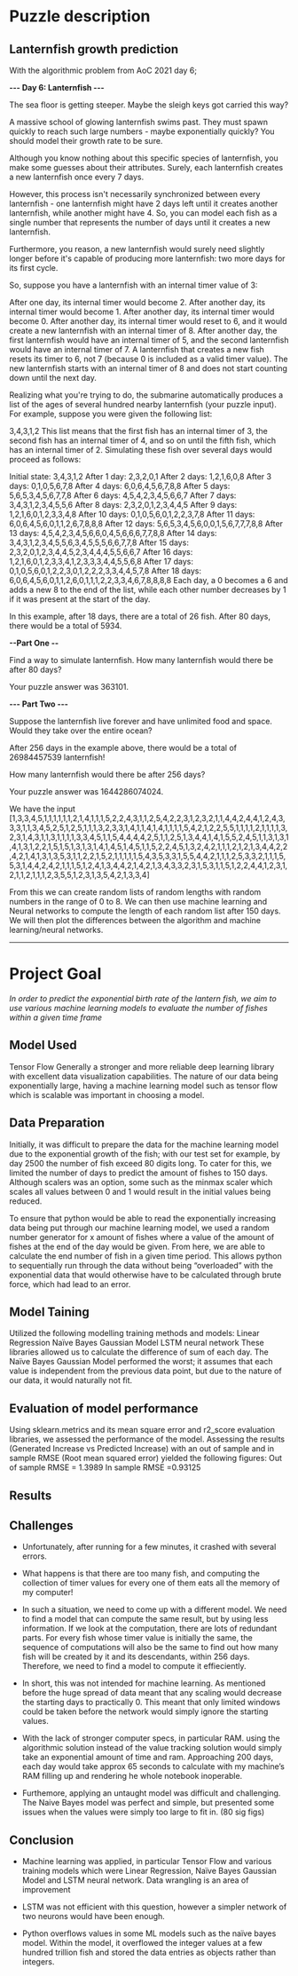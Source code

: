 # Puzzle description
## Lanternfish growth prediction
With the algorithmic problem from AoC 2021 day 6;

**--- Day 6: Lanternfish ---**

The sea floor is getting steeper. Maybe the sleigh keys got carried this way?

A massive school of glowing lanternfish swims past. They must spawn quickly to reach such large numbers - maybe exponentially quickly? You should model their growth rate to be sure.

Although you know nothing about this specific species of lanternfish, you make some guesses about their attributes. Surely, each lanternfish creates a new lanternfish once every 7 days.

However, this process isn't necessarily synchronized between every lanternfish - one lanternfish might have 2 days left until it creates another lanternfish, while another might have 4. So, you can model each fish as a single number that represents the number of days until it creates a new lanternfish.

Furthermore, you reason, a new lanternfish would surely need slightly longer before it's capable of producing more lanternfish: two more days for its first cycle.

So, suppose you have a lanternfish with an internal timer value of 3:

After one day, its internal timer would become 2.
After another day, its internal timer would become 1.
After another day, its internal timer would become 0.
After another day, its internal timer would reset to 6, and it would create a new lanternfish with an internal timer of 8.
After another day, the first lanternfish would have an internal timer of 5, and the second lanternfish would have an internal timer of 7.
A lanternfish that creates a new fish resets its timer to 6, not 7 (because 0 is included as a valid timer value). The new lanternfish starts with an internal timer of 8 and does not start counting down until the next day.

Realizing what you're trying to do, the submarine automatically produces a list of the ages of several hundred nearby lanternfish (your puzzle input). For example, suppose you were given the following list:

3,4,3,1,2
This list means that the first fish has an internal timer of 3, the second fish has an internal timer of 4, and so on until the fifth fish, which has an internal timer of 2. Simulating these fish over several days would proceed as follows:

Initial state: 3,4,3,1,2
After  1 day:  2,3,2,0,1
After  2 days: 1,2,1,6,0,8
After  3 days: 0,1,0,5,6,7,8
After  4 days: 6,0,6,4,5,6,7,8,8
After  5 days: 5,6,5,3,4,5,6,7,7,8
After  6 days: 4,5,4,2,3,4,5,6,6,7
After  7 days: 3,4,3,1,2,3,4,5,5,6
After  8 days: 2,3,2,0,1,2,3,4,4,5
After  9 days: 1,2,1,6,0,1,2,3,3,4,8
After 10 days: 0,1,0,5,6,0,1,2,2,3,7,8
After 11 days: 6,0,6,4,5,6,0,1,1,2,6,7,8,8,8
After 12 days: 5,6,5,3,4,5,6,0,0,1,5,6,7,7,7,8,8
After 13 days: 4,5,4,2,3,4,5,6,6,0,4,5,6,6,6,7,7,8,8
After 14 days: 3,4,3,1,2,3,4,5,5,6,3,4,5,5,5,6,6,7,7,8
After 15 days: 2,3,2,0,1,2,3,4,4,5,2,3,4,4,4,5,5,6,6,7
After 16 days: 1,2,1,6,0,1,2,3,3,4,1,2,3,3,3,4,4,5,5,6,8
After 17 days: 0,1,0,5,6,0,1,2,2,3,0,1,2,2,2,3,3,4,4,5,7,8
After 18 days: 6,0,6,4,5,6,0,1,1,2,6,0,1,1,1,2,2,3,3,4,6,7,8,8,8,8
Each day, a 0 becomes a 6 and adds a new 8 to the end of the list, while each other number decreases by 1 if it was present at the start of the day.

In this example, after 18 days, there are a total of 26 fish. After 80 days, there would be a total of 5934.

**--Part One --**

Find a way to simulate lanternfish. How many lanternfish would there be after 80 days?

Your puzzle answer was 363101.


**--- Part Two ---**

Suppose the lanternfish live forever and have unlimited food and space. Would they take over the entire ocean?

After 256 days in the example above, there would be a total of 26984457539 lanternfish!

How many lanternfish would there be after 256 days?

Your puzzle answer was 1644286074024.


We have the input [1,3,3,4,5,1,1,1,1,1,1,2,1,4,1,1,1,5,2,2,4,3,1,1,2,5,4,2,2,3,1,2,3,2,1,1,4,4,2,4,4,1,2,4,3,3,3,1,1,3,4,5,2,5,1,2,5,1,1,1,3,2,3,3,1,4,1,1,4,1,4,1,1,1,1,5,4,2,1,2,2,5,5,1,1,1,1,2,1,1,1,1,3,2,3,1,4,3,1,1,3,1,1,1,1,3,3,4,5,1,1,5,4,4,4,4,2,5,1,1,2,5,1,3,4,4,1,4,1,5,5,2,4,5,1,1,3,1,3,1,4,1,3,1,2,2,1,5,1,5,1,3,1,3,1,4,1,4,5,1,4,5,1,1,5,2,2,4,5,1,3,2,4,2,1,1,1,2,1,2,1,3,4,4,2,2,4,2,1,4,1,3,1,3,5,3,1,1,2,2,1,5,2,1,1,1,1,1,5,4,3,5,3,3,1,5,5,4,4,2,1,1,1,2,5,3,3,2,1,1,1,5,5,3,1,4,4,2,4,2,1,1,1,5,1,2,4,1,3,4,4,2,1,4,2,1,3,4,3,3,2,3,1,5,3,1,1,5,1,2,2,4,4,1,2,3,1,2,1,1,2,1,1,1,2,3,5,5,1,2,3,1,3,5,4,2,1,3,3,4]

From this we can create random lists of random lengths with random numbers in the range of 0 to 8. We can then use machine learning and Neural networks to compute the length of each random list after 150 days. We will then plot the differences between the algorithm and machine learning/neural networks.


*****************************************************************************************************************************************************************************

# Project Goal

*In order to predict the exponential birth rate of the lantern fish, we aim to use various machine learning models to evaluate the number of fishes within a given time frame* 

## Model Used

Tensor Flow
Generally a stronger and more reliable deep learning library with excellent data visualization capabilities.
The nature of our data being exponentially large, having a machine learning model such as tensor flow which is scalable was important in choosing a model. 

## Data Preparation 
Initially, it was difficult to prepare the data for the machine learning model due to the exponential growth of the fish; with our test set for example, by day 2500 the number of fish exceed 80 digits long. 
To cater for this, we limited the number of days to predict the amount of fishes to 150 days. Although scalers was an option, some such as the minmax scaler which scales all values between 0 and 1 would result in the initial values being reduced.

To ensure that python would be able to read the exponentially increasing data being put through our machine learning model, we used a random number generator for x amount of fishes where a value of the amount of fishes at the end of the day would be given. From here, we are able to calculate the end number of fish in a given time period.
This allows python to sequentially run through the data without being “overloaded” with the exponential data that would otherwise have to be calculated through brute force, which had lead to an error.

## Model Taining

Utilized the following modelling training methods and models:
Linear Regression
Naïve Bayes Gaussian Model
LSTM neural network
These libraries allowed us to  calculate the difference of sum of each day. 
The Naïve Bayes Gaussian Model performed the worst; it assumes that each value is independent from the previous data point, but due to the nature of our data, it would naturally not fit. 

## Evaluation of model performance 

Using sklearn.metrics and its mean square error and r2_score evaluation libraries, we assessed the performance of the model. 
Assessing the results (Generated Increase vs Predicted Increase) with an out of sample and in sample RMSE (Root mean squared error) yielded the following figures:
Out of sample RMSE = 1.3989
In sample RMSE =0.93125

## Results



## Challenges 

* Unfortunately, after running for a few minutes, it crashed with several errors.

* What happens is that there are too many fish, and computing the collection of timer values for every one of them eats all the memory of my computer!

* In such a situation, we need to come up with a different model. We need to find a model that can compute the same result, but by using less information.  If we look at the computation, there are lots of redundant parts. For every fish whose timer value is initially the same, the sequence of computations will also be the same to find out how many fish will be created by it and its descendants, within 256 days.  Therefore, we need to find a model to compute it effieciently.
  
* In short, this was not intended for machine learning. As mentioned before the huge spread of data meant that any scaling would decrease the starting days to practically 0. This meant that only limited windows could be taken before the network would simply ignore the starting values. 

* With the lack of stronger computer specs, in particular RAM. using the algorithmic solution instead of the value tracking solution would simply take an exponential amount of time and ram. Approaching 200 days, each day would take approx 65 seconds to calculate with my machine’s RAM filling up and rendering he whole notebook inoperable. 

* Furthemore, applying an untaught model was difficult and challenging. The Naive Bayes model was perfect and simple, but presented some issues when the values were simply too large to fit in. (80 sig figs)


## Conclusion 

 
* Machine learning was applied, in particular Tensor Flow and various training models which were Linear Regression, Naïve Bayes Gaussian Model and LSTM neural network.
Data wrangling is an area of improvement 

* LSTM was not efficient with this question, however a simpler network of two neurons would have been enough.  

* Python overflows values in some ML models such as the naïve bayes model. Within the model, it overflowed the integer values at a few hundred trillion fish and stored the data entries as objects rather than integers. 

